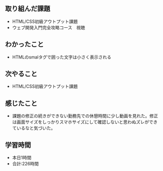 ## 取り組んだ課題
- HTML/CSS初級アウトプット課題
- ウェブ開発入門完全攻略コース　視聴
## わかったこと
- HTMLのsmalタグで囲った文字は小さく表示される
## 次やること
- HTML/CSS初級アウトプット課題
## 感じたこと
- 課題の修正の続きができない勤務先での休憩時間に少し動画を見れた。修正は画面サイズをしっかりスマホサイズにして確認しないと思わぬズレができているなと気づいた。
## 学習時間
- 本日1時間<br>
- 合計:226時間
